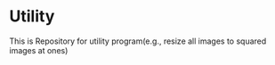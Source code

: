 # Utility
This is Repository for utility program(e.g., resize all images to squared images at ones)
